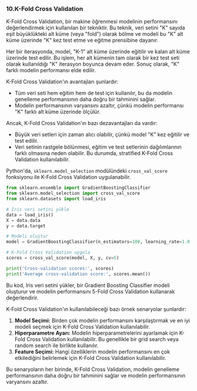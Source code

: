 ### 10.K-Fold Cross Validation

K-Fold Cross Validation, bir makine öğrenmesi modelinin performansını değerlendirmek için kullanılan bir tekniktir. Bu teknik, veri setini "K" sayıda eşit büyüklükteki alt küme (veya "fold") olarak bölme ve modeli bu "K" alt küme üzerinde "K" kez test etme ve eğitme prensibine dayanır.

Her bir iterasyonda, model, "K-1" alt küme üzerinde eğitilir ve kalan alt küme üzerinde test edilir. Bu işlem, her alt kümenin tam olarak bir kez test seti olarak kullanıldığı "K" iterasyon boyunca devam eder. Sonuç olarak, "K" farklı modelin performansı elde edilir.

K-Fold Cross Validation'ın avantajları şunlardır:

- Tüm veri seti hem eğitim hem de test için kullanılır, bu da modelin genelleme performansının daha doğru bir tahminini sağlar.
- Modelin performansının varyansını azaltır, çünkü modelin performansı "K" farklı alt küme üzerinde ölçülür.

Ancak, K-Fold Cross Validation'ın bazı dezavantajları da vardır:

- Büyük veri setleri için zaman alıcı olabilir, çünkü model "K" kez eğitilir ve test edilir.
- Veri setinin rastgele bölünmesi, eğitim ve test setlerinin dağılımlarının farklı olmasına neden olabilir. Bu durumda, stratified K-Fold Cross Validation kullanılabilir.

Python'da, `sklearn.model_selection` modülündeki `cross_val_score` fonksiyonu ile K-Fold Cross Validation uygulanabilir.

```python
from sklearn.ensemble import GradientBoostingClassifier
from sklearn.model_selection import cross_val_score
from sklearn.datasets import load_iris

# Iris veri setini yükle
data = load_iris()
X = data.data
y = data.target

# Modeli oluştur
model = GradientBoostingClassifier(n_estimators=100, learning_rate=1.0, max_depth=1, random_state=42)

# K-Fold Cross Validation uygula
scores = cross_val_score(model, X, y, cv=5)

print('Cross-validation scores:', scores)
print('Average cross-validation score:', scores.mean())
```

Bu kod, Iris veri setini yükler, bir Gradient Boosting Classifier modeli oluşturur ve modelin performansını 5-Fold Cross Validation kullanarak değerlendirir.

K-Fold Cross Validation'ın kullanılabileceği bazı örnek senaryolar şunlardır:

1. **Model Seçimi:** Birden çok modelin performansını karşılaştırmak ve en iyi modeli seçmek için K-Fold Cross Validation kullanılabilir.
2. **Hiperparametre Ayarı:** Modelin hiperparametrelerini ayarlamak için K-Fold Cross Validation kullanılabilir. Bu genellikle bir grid search veya random search ile birlikte kullanılır.
3. **Feature Seçimi:** Hangi özelliklerin modelin performansını en çok etkilediğini belirlemek için K-Fold Cross Validation kullanılabilir.

Bu senaryoların her birinde, K-Fold Cross Validation, modelin genelleme performansının daha doğru bir tahminini sağlar ve modelin performansının varyansını azaltır.
